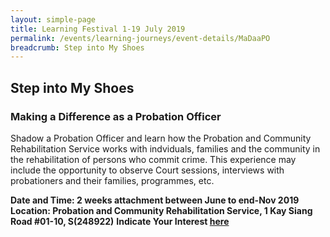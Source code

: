 ```yaml
---
layout: simple-page
title: Learning Festival 1-19 July 2019
permalink: /events/learning-journeys/event-details/MaDaaPO
breadcrumb: Step into My Shoes
---
```


## Step into My Shoes 
### Making a Difference as a Probation Officer 

Shadow a Probation Officer and learn how the Probation and Community Rehabilitation Service works with indviduals, families and the community in the rehabilitation of persons who commit crime. This experience may include the opportunity to observe Court sessions, interviews with probationers and their families, programmes, etc. 

**Date and Time: 2 weeks attachment between June to end-Nov 2019** 
**Location: Probation and Community Rehabilitation Service, 1 Kay Siang Road #01-10, S(248922)** 
**Indicate Your Interest [here](https://www.eventbrite.sg/myevent?eid=61082209533)** 

